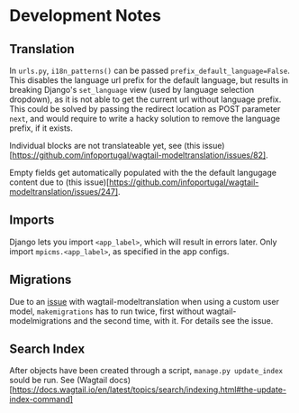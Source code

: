 # Development Notes

## Translation
In `urls.py`, `i18n_patterns()` can be passed `prefix_default_language=False`. This disables the language url prefix for the default language, but results in breaking Django's `set_language` view (used by language selection dropdown), as it is not able to get the current url without language prefix. This could be solved by passing the redirect location as POST parameter `next`, and would require to write a hacky solution to remove the language prefix, if it exists.

Individual blocks are not translateable yet, see (this issue)[https://github.com/infoportugal/wagtail-modeltranslation/issues/82].

Empty fields get automatically populated with the the default langugage content due to (this issue)[https://github.com/infoportugal/wagtail-modeltranslation/issues/247].

## Imports
Django lets you import `<app_label>`, which will result in errors later. Only import `mpicms.<app_label>`, as specified in the app configs.

## Migrations
Due to an [issue](https://github.com/infoportugal/wagtail-modeltranslation/issues/240) with wagtail-modeltranslation when using a custom user model, `makemigrations` has to run twice, first without wagtail-modelmigrations and the second time, with it. For details see the issue.

## Search Index
After objects have been created through a script, `manage.py update_index` sould be run. See (Wagtail docs)[https://docs.wagtail.io/en/latest/topics/search/indexing.html#the-update-index-command]